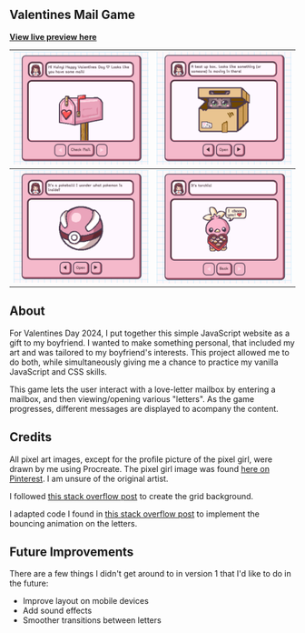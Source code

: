 ## Valentines Mail Game

**[View live preview here](https://annasmith206.github.io/Valentines-Mailbox/)**

![Image of game showing a pixel art pink mailbox with a welcome message.](./images/gameStartPreview.png)|![Image of game showing a pixel art picture of a cat in a cardboard box.](./images/catPreview.png)|
| ----------- | ----------- |
![Image of game showing a pixelated pink pokeball](./images/thumbnailPreview.png)|![Image of game showing a pixelated tochic holding a box of sweets](./images/contentPreview.png)|


## About
For Valentines Day 2024, I put together this simple JavaScript website as a gift to my boyfriend. I wanted to make something personal, that included my art and was tailored to my boyfriend's interests. This project allowed me to do both, while simultaneously giving me a chance to practice my vanilla JavaScript and CSS skills. 

This game lets the user interact with a love-letter mailbox by entering a mailbox, and then viewing/opening various "letters". As the game progresses, different messages are displayed to acompany the content. 

## Credits
All pixel art images, except for the profile picture of the pixel girl, were drawn by me using Procreate. 
The pixel girl image was found [here on Pinterest](https://www.pinterest.com/pin/790452172111958137/). I am unsure of the original artist. 

I followed [this stack overflow post](https://stackoverflow.com/a/32861765) to create the grid background.

I adapted code I found in [this stack overflow post](https://stackoverflow.com/a/55079549) to implement the bouncing animation on the letters.

## Future Improvements
There are a few things I didn't get around to in version 1 that I'd like to do in the future:
- Improve layout on mobile devices
- Add sound effects 
- Smoother transitions between letters
